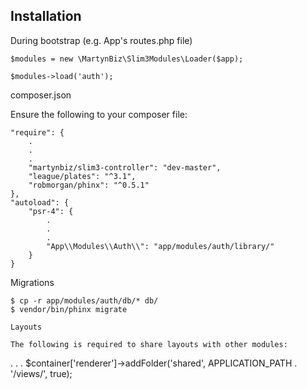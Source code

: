 ## Installation ##

During bootstrap (e.g. App's routes.php file)

```
$modules = new \MartynBiz\Slim3Modules\Loader($app);

$modules->load('auth');
```

composer.json

Ensure the following to your composer file:

```
"require": {
    .
    .
    .
    "martynbiz/slim3-controller": "dev-master",
    "league/plates": "^3.1",
    "robmorgan/phinx": "^0.5.1"
},
"autoload": {
    "psr-4": {
        .
        .
        .
        "App\\Modules\\Auth\\": "app/modules/auth/library/"
    }
}
```

Migrations

```
$ cp -r app/modules/auth/db/* db/
$ vendor/bin/phinx migrate

Layouts

The following is required to share layouts with other modules:

```
.
.
.
$container['renderer']->addFolder('shared', APPLICATION_PATH . '/views/', true);
```
